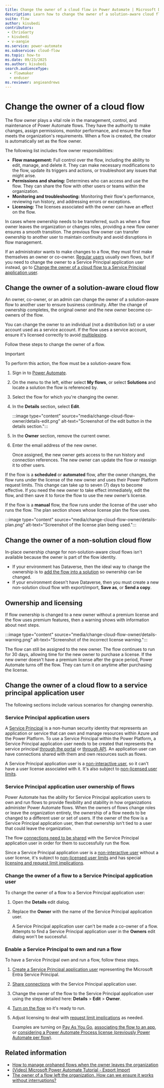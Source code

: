 ```yaml
---
title: Change the owner of a cloud flow in Power Automate | Microsoft Docs
description: Learn how to change the owner of a solution-aware cloud flow in Power Automate.
suite: flow
author: kisubedi
contributors:
 - ChrisGarty
 - kisubedi
 - v-aangie
ms.service: power-automate
ms.subservice: cloud-flow
ms.topic: how-to
ms.date: 09/23/2025
ms.author: kisubedi
search.audienceType: 
  - flowmaker
  - enduser
ms.reviewer: angieandrews
---
```


# Change the owner of a cloud flow

The flow owner plays a vital role in the management, control, and maintenance of Power Automate flows. They have the authority to make changes, assign permissions, monitor performance, and ensure the flow meets the organization's requirements. When a flow is created, the creator is automatically set as the flow owner.

The following list includes flow owner responsibilities:

- **Flow management:** Full control over the flow, including the ability to edit, manage, and delete it. They can make necessary modifications to the flow, update its triggers and actions, or troubleshoot any issues that might arise.
- **Permissions and sharing:** Determines who can access and use the flow. They can share the flow with other users or teams within the organization.
- **Monitoring and troubleshooting:** Monitoring their flow's performance, reviewing run history, and addressing errors or exceptions.
- **Licensing:** The licenses associated with the owner can have an effect on the flow.

In cases where ownership needs to be transferred, such as when a flow owner leaves the organization or changes roles, providing a new flow owner ensures a smooth transition. The previous flow owner can transfer ownership to another user to maintain continuity and avoid disruptions in flow management.

If an administrator wants to make changes to a flow, they must first make themselves an owner or co-owner.
[Regular users](/power-platform/admin/create-users#user-types) usually own flows, but if you need to change the owner to a Service Principal application user instead, go to [Change the owner of a cloud flow to a Service Principal application user](#change-the-owner-of-a-cloud-flow-to-a-service-principal-application-user).

## Change the owner of a solution-aware cloud flow

An owner, co-owner, or an admin can change the owner of a solution-aware flow to another user to ensure business continuity. After the change of ownership completes, the original owner and the new owner become co-owners of the flow.

You can change the owner to an individual (not a distribution list) or a user account used as a service account. If the flow uses a service account, ensure it's licensed correctly to avoid [multiplexing](/power-platform/admin/power-automate-licensing/faqs#multiplexing).

Follow these steps to change the owner of a flow.

> [!IMPORTANT]
> To perform this action, the flow must be a solution-aware flow.

1. Sign in to [Power Automate](https://make.powerautomate.com).
1. On the menu to the left, either select **My flows**, or select **Solutions** and locate a solution the flow is referenced by.
1. Select the flow for which you're changing the owner.
1. In the **Details** section, select **Edit**.

    :::image type="content" source="media/change-cloud-flow-owner/details-edit.png" alt-text="Screenshot of the edit button in the details section.":::

1. In the **Owner** section, remove the current owner.
1. Enter the email address of the new owner.

    Once assigned, the new owner gets access to the run history and connection references. The new owner can update the flow or reassign it to other users.

If the flow is a **scheduled** or **automated** flow, after the owner changes, the flow runs under the license of the new owner and uses their Power Platform request limits. This change can take up to seven (7) days to become effective. If you need the new owner to take effect immediately, edit the flow, and then save it to force the flow to use the new owner’s license.

If the flow is a **manual** flow, the flow runs under the license of the user who runs the flow. The plan section shows whose license plan the flow uses.

:::image type="content" source="media/change-cloud-flow-owner/details-plan.png" alt-text="Screenshot of the license plan being used.":::

## Change the owner of a non-solution cloud flow

In-place ownership change for non-solution-aware cloud flows isn't available because the owner is part of the flow identity.

- If your environment has Dataverse, then the ideal way to change the ownership is to [add the flow into a solution](/power-automate/create-flow-solution#add-an-existing-cloud-flow-into-a-solution) so ownership can be changed.
- If your environment doesn't have Dataverse, then you must create a new non-solution cloud flow with export/import, **Save as**, or **Send a copy**.

## Ownership and licensing

If flow ownership is changed to a new owner without a premium license and the flow uses premium features, then a warning shows with information about next steps.

:::image type="content" source="media/change-cloud-flow-owner/details-warning.png" alt-text="Screenshot of the incorrect license warning.":::

The flow can still be assigned to the new owner. The flow continues to run for 30 days, allowing time for the new owner to purchase a license. If the new owner doesn't have a premium license after the grace period, Power Automate turns off the flow. They can turn it on anytime after purchasing the license.

## Change the owner of a cloud flow to a service principal application user

The following sections include various scenarios for changing ownership.

### Service Principal application users

A [Service Principal](/azure/active-directory/develop/app-objects-and-service-principals#service-principal-object) is a non-human security identity that represents an application or service that can own and manage resources within Azure and the Power Platform. To use a Service Principal within the Power Platform, a Service Principal application user needs to be created that represents the service principal [through the portal](/power-platform/admin/create-users#create-an-application-user) or [through API](/power-platform/admin/manage-application-users). An application user can have connections shared with them and own resources such as flows.

A Service Principal application user is a [non-interactive user](/power-platform/admin/create-users#create-a-non-interactive-user-account), so it can't have a user license associated with it. It's also subject to [non-licensed user limits](/power-platform/admin/api-request-limits-allocations#non-licensed-user-request-limits).

### Service Principal application user ownership of flows

Power Automate has the ability for Service Principal application users to own and run flows to provide flexibility and stability in how organizations administer Power Automate flows. When the owners of flows change roles or leave the organization entirely, the ownership of a flow needs to be changed to a different user or set of users. If the owner of the flow is a Service Principal application user, then that ownership isn't tied to a user that could leave the organization.

The flow [connections need to be shared](/power-apps/maker/canvas-apps/share-app-resources#connections) with the Service Principal application user in order for them to successfully run the flow.

Since a Service Principal application user is a [non-interactive user](/power-platform/admin/create-users#create-a-non-interactive-user-account) without a user license, it's subject to [non-licensed user limits](/power-platform/admin/api-request-limits-allocations#non-licensed-user-request-limits) and has special [licensing and request limit implications](/power-platform/admin/power-automate-licensing/types#can-i-use-service-principal-in-flows-and-does-it-count-against-my-request-limits).

### Change the owner of a flow to a Service Principal application user

To change the owner of a flow to a Service Principal application user:

1. Open the **Details** edit dialog.
1. Replace the **Owner** with the name of the Service Principal application user.

    A Service Principal application user can't be made a co-owner of a flow. Attempts to find a Service Principal application user in the **Owners** edit dialog won't be successful.

### Enable a Service Principal to own and run a flow

To have a Service Principal own and run a flow, follow these steps.

1. [Create a Service Principal application user](/power-platform/admin/create-users#create-an-application-user) representing the Microsoft Entra Service Principal.
1. [Share connections](/power-apps/maker/canvas-apps/share-app-resources#connections) with the Service Principal application user.
1. Change the owner of the flow to the Service Principal application user using the steps detailed here: **Details** > **Edit** > **Owner**.
1. [Turn on the flow](/power-automate/disable-flow) so it's ready to run.
1. Adjust licensing to deal with [request limit implications](/power-platform/admin/power-automate-licensing/types#can-i-use-service-principal-in-flows-and-does-it-count-against-my-request-limits) as needed.

    Examples are turning on [Pay As You Go](/power-platform/admin/power-automate-licensing/types#power-platform-requests-pay-as-you-go), [associating the flow to an app](/power-automate/associate-flow-to-app), or [considering a Power Automate Process license (previously Power Automate per flow)](/power-platform/admin/power-automate-licensing/types#what-can-i-do-if-my-flow-is-above-limits).

## Related information

- [How to manage orphaned flows when the owner leaves the organization](/troubleshoot/power-platform/power-automate/flow-management/manage-orphan-flow-when-owner-leaves-org)
- [(Video) Microsoft Power Automate Tutorial - Export Import](https://www.youtube.com/watch?v=K7_xWJvEPUc)
- [The owner of a flow left the organization. How can we ensure it works without interruptions?](/power-platform/admin/power-automate-licensing/faqs#the-owner-of-a-flow-left-the-organization-how-can-we-ensure-it-works-without-interruptions)

